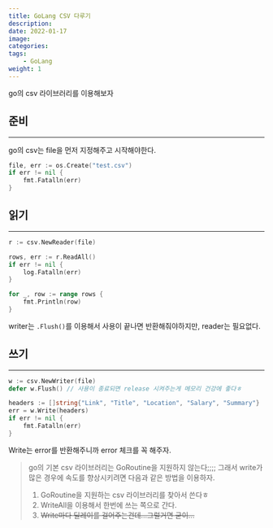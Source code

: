 ```yaml
---
title: GoLang CSV 다루기
description: 
date: 2022-01-17
image: 
categories:
tags:
    - GoLang
weight: 1
---
```


go의 csv 라이브러리를 이용해보자

## 준비

---

go의 csv는 file을 먼저 지정해주고 시작해야한다.

```go
file, err := os.Create("test.csv")
if err != nil {
	fmt.Fatalln(err)
}
```

## 읽기

---

```go
r := csv.NewReader(file)

rows, err := r.ReadAll()
if err != nil {
	log.Fatalln(err)
}

for _, row := range rows {
	fmt.Println(row)
}
```

writer는 `.Flush()`를 이용해서 사용이 끝나면 반환해줘야하지만, reader는 필요없다.

## 쓰기

---

```go
w := csv.NewWriter(file)
defer w.Flush() // 사용이 종료되면 release 시켜주는게 메모리 건강에 좋다ㅎ

headers := []string{"Link", "Title", "Location", "Salary", "Summary"}
err = w.Write(headers)
if err != nil {
	fmt.Fatalln(err)
}
```

Write는 error를 반환해주니까 error 체크를 꼭 해주자.

> go의 기본 csv 라이브러리는 GoRoutine을 지원하지 않는다;;;;
그래서 write가 많은 경우에 속도를 향상시키려면 다음과 같은 방법을 이용하자.
> 
> 1. GoRoutine을 지원하는 csv 라이브러리를 찾아서 쓴다ㅎ
> 2. WriteAll을 이용해서 한번에 쓰는 쪽으로 간다.
> 3. ~~Write마다 딜레이를 걸어주는건데...그럴거면 굳이...~~
> 